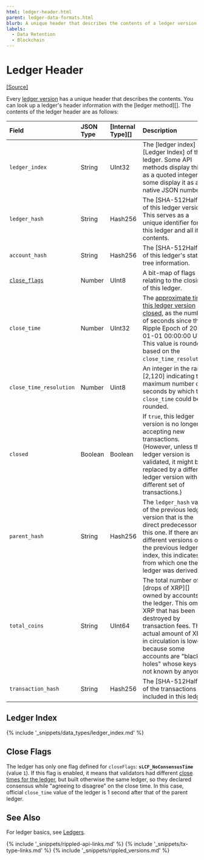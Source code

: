 ```yaml
---
html: ledger-header.html
parent: ledger-data-formats.html
blurb: A unique header that describes the contents of a ledger version.
labels:
  - Data Retention
  - Blockchain
---
```

# Ledger Header
[[Source]](https://github.com/XRPLF/rippled/blob/master/src/ripple/ledger/ReadView.h#L71 "Source")

Every [ledger version](ledgers.html) has a unique header that describes the contents. You can look up a ledger's header information with the [ledger method][]. The contents of the ledger header are as follows:

| Field                         | JSON Type | [Internal Type][] | Description   |
|:------------------------------|:----------|:------------------|:--------------|
| `ledger_index`                | String    | UInt32            | The [ledger index][Ledger Index] of the ledger. Some API methods display this as a quoted integer; some display it as a native JSON number. |
| `ledger_hash`                 | String    | Hash256           | The [SHA-512Half][] of this ledger version. This serves as a unique identifier for this ledger and all its contents. |
| `account_hash`                | String    | Hash256           | The [SHA-512Half][] of this ledger's state tree information. |
| [`close_flags`](#close-flags) | Number    | UInt8             | A bit-map of flags relating to the closing of this ledger. |
| `close_time`                  | Number    | UInt32            | The [approximate time this ledger version closed](ledger-close-times.html), as the number of seconds since the Ripple Epoch of 2000-01-01 00:00:00 UTC. This value is rounded based on the `close_time_resolution`. |
| `close_time_resolution`       | Number    | Uint8             | An integer in the range \[2,120\] indicating the maximum number of seconds by which the `close_time` could be rounded. |
| `closed`                      | Boolean   | Boolean           | If `true`, this ledger version is no longer accepting new transactions. (However, unless this ledger version is validated, it might be replaced by a different ledger version with a different set of transactions.) |
| `parent_hash`                 | String    | Hash256           | The `ledger_hash` value of the previous ledger version that is the direct predecessor of this one. If there are different versions of the previous ledger index, this indicates from which one the ledger was derived. |
| `total_coins`                 | String    | UInt64            | The total number of [drops of XRP][] owned by accounts in the ledger. This omits XRP that has been destroyed by transaction fees. The actual amount of XRP in circulation is lower because some accounts are "black holes" whose keys are not known by anyone. |
| `transaction_hash`            | String    | Hash256           | The [SHA-512Half][] of the transactions included in this ledger. |


## Ledger Index
{% include '_snippets/data_types/ledger_index.md' %}
<!--{#_ #}-->


## Close Flags

The ledger has only one flag defined for `closeFlags`: **`sLCF_NoConsensusTime`** (value `1`). If this flag is enabled, it means that validators had different [close times for the ledger](ledger-close-times.html), but built otherwise the same ledger, so they declared consensus while "agreeing to disagree" on the close time. In this case, official `close_time` value of the ledger is 1 second after that of the parent ledger.


## See Also

For ledger basics, see [Ledgers](ledgers.html).


<!--{# common link defs #}-->
{% include '_snippets/rippled-api-links.md' %}
{% include '_snippets/tx-type-links.md' %}
{% include '_snippets/rippled_versions.md' %}

